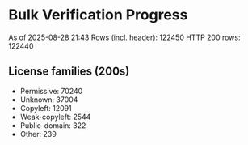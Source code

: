 ﻿# Bulk Verification Progress
As of 2025-08-28 21:43
Rows (incl. header): 122450
HTTP 200 rows: 122440

## License families (200s)
- Permissive: 70240
- Unknown: 37004
- Copyleft: 12091
- Weak-copyleft: 2544
- Public-domain: 322
- Other: 239
